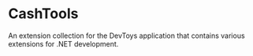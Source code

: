 # CashTools
An extension collection for the DevToys application that contains various extensions for .NET development.
